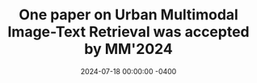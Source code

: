 ---
title: "One paper on Urban Multimodal Image-Text Retrieval was accepted by MM'2024"
date: 2024-07-18 00:00:00 -0400
---